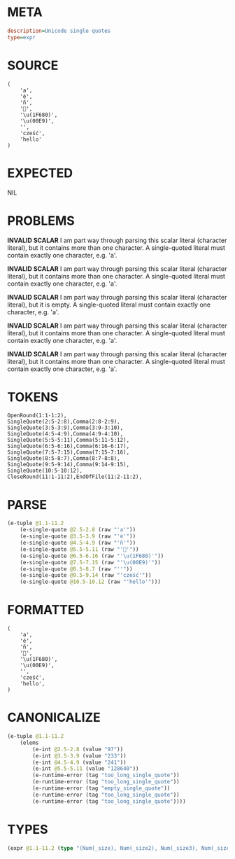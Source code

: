 # META
~~~ini
description=Unicode single quotes
type=expr
~~~
# SOURCE
~~~roc
(
    'a',
    'é',
    'ñ',
    '🚀',
    '\u(1F680)',
    '\u(00E9)',
    '',
    'cześć',
    'hello'
)
~~~
# EXPECTED
NIL
# PROBLEMS
**INVALID SCALAR**
I am part way through parsing this scalar literal (character literal), but it contains more than one character.
A single-quoted literal must contain exactly one character, e.g. 'a'.

**INVALID SCALAR**
I am part way through parsing this scalar literal (character literal), but it contains more than one character.
A single-quoted literal must contain exactly one character, e.g. 'a'.

**INVALID SCALAR**
I am part way through parsing this scalar literal (character literal), but it is empty.
A single-quoted literal must contain exactly one character, e.g. 'a'.

**INVALID SCALAR**
I am part way through parsing this scalar literal (character literal), but it contains more than one character.
A single-quoted literal must contain exactly one character, e.g. 'a'.

**INVALID SCALAR**
I am part way through parsing this scalar literal (character literal), but it contains more than one character.
A single-quoted literal must contain exactly one character, e.g. 'a'.

# TOKENS
~~~zig
OpenRound(1:1-1:2),
SingleQuote(2:5-2:8),Comma(2:8-2:9),
SingleQuote(3:5-3:9),Comma(3:9-3:10),
SingleQuote(4:5-4:9),Comma(4:9-4:10),
SingleQuote(5:5-5:11),Comma(5:11-5:12),
SingleQuote(6:5-6:16),Comma(6:16-6:17),
SingleQuote(7:5-7:15),Comma(7:15-7:16),
SingleQuote(8:5-8:7),Comma(8:7-8:8),
SingleQuote(9:5-9:14),Comma(9:14-9:15),
SingleQuote(10:5-10:12),
CloseRound(11:1-11:2),EndOfFile(11:2-11:2),
~~~
# PARSE
~~~clojure
(e-tuple @1.1-11.2
	(e-single-quote @2.5-2.8 (raw "'a'"))
	(e-single-quote @3.5-3.9 (raw "'é'"))
	(e-single-quote @4.5-4.9 (raw "'ñ'"))
	(e-single-quote @5.5-5.11 (raw "'🚀'"))
	(e-single-quote @6.5-6.16 (raw "'\u(1F680)'"))
	(e-single-quote @7.5-7.15 (raw "'\u(00E9)'"))
	(e-single-quote @8.5-8.7 (raw "''"))
	(e-single-quote @9.5-9.14 (raw "'cześć'"))
	(e-single-quote @10.5-10.12 (raw "'hello'")))
~~~
# FORMATTED
~~~roc
(
	'a',
	'é',
	'ñ',
	'🚀',
	'\u(1F680)',
	'\u(00E9)',
	'',
	'cześć',
	'hello',
)
~~~
# CANONICALIZE
~~~clojure
(e-tuple @1.1-11.2
	(elems
		(e-int @2.5-2.8 (value "97"))
		(e-int @3.5-3.9 (value "233"))
		(e-int @4.5-4.9 (value "241"))
		(e-int @5.5-5.11 (value "128640"))
		(e-runtime-error (tag "too_long_single_quote"))
		(e-runtime-error (tag "too_long_single_quote"))
		(e-runtime-error (tag "empty_single_quote"))
		(e-runtime-error (tag "too_long_single_quote"))
		(e-runtime-error (tag "too_long_single_quote"))))
~~~
# TYPES
~~~clojure
(expr @1.1-11.2 (type "(Num(_size), Num(_size2), Num(_size3), Num(_size4), Error, Error, Error, Error, Error)"))
~~~

